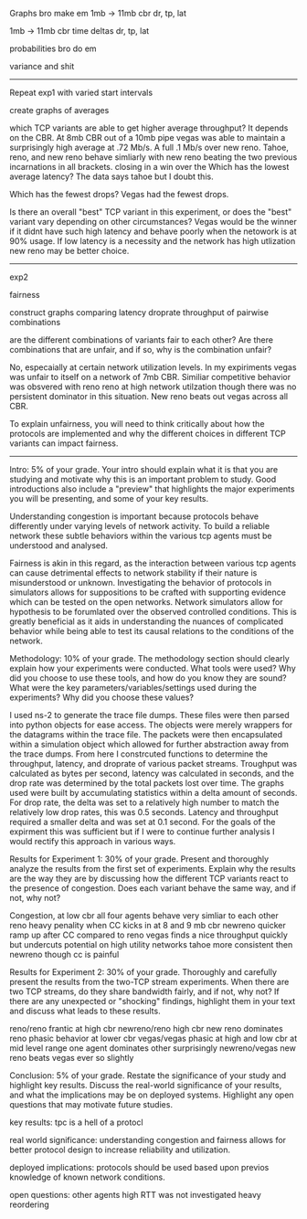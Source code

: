 Graphs bro
 make em
1mb -> 11mb cbr
 dr, tp, lat

1mb -> 11mb cbr
time deltas
 dr, tp, lat

probabilities bro
 do em

variance and shit

-----------------------

Repeat exp1 with varied start
intervals

create graphs of averages

which TCP variants are able to get higher average throughput?
  It depends on the CBR. At 8mb CBR out of a 10mb pipe vegas was able to maintain
  a surprisingly high average at .72 Mb/s. A full .1 Mb/s over new reno. 
  Tahoe, reno, and new reno behave simliarly with new reno beating the two previous incarnations in all brackets.
  closing in a win over the 
Which has the lowest average latency?
  The data says tahoe but I doubt this.

Which has the fewest drops?
  Vegas had the fewest drops.

Is there an overall "best" TCP variant in this experiment, or does the "best" variant vary depending on other circumstances? 
  Vegas would be the winner if it didnt have such high latency and behave poorly when the netowork is at 90% usage. If low latency is a necessity and the network has high utlization new reno may be better choice.

----------------------
exp2

fairness

construct graphs comparing
latency
droprate
throughput
of pairwise combinations

are the different combinations of variants fair to each other?
Are there combinations that are unfair, and if so, why is the combination unfair?

 No, especaially at certain network utilization levels. In my expiriments vegas was unfair to itself on a network of 7mb CBR. Similiar competitive behavior was obsvered with reno reno at high network utilzation though there was no persistent dominator in this situation.
 New reno beats out vegas across all CBR.

To explain unfairness, you will need to think critically about how the protocols are implemented and why the different choices in different TCP variants can impact fairness. 

----------------------

Intro: 5% of your grade. Your intro should explain what it is that you are studying and motivate why this is an important problem to study. Good introductions also include a "preview" that highlights the major experiments you will be presenting, and some of your key results.

Understanding congestion is important because protocols behave differently under varying levels of network activity. To build a reliable network these subtle behaviors within the various tcp agents must be understood and analysed.

Fairness is akin in this regard, as the interaction between various tcp agents can cause detrimental effects to network stability if their nature is misunderstood or unknown. Investigating the behavior of protocols in simulators allows for suppositions to be crafted with supporting evidence which can be tested on the open networks. Network simulators allow for hypothesis to be forumlated over the observed controlled conditions. This is greatly beneficial as it aids in understanding the nuances of complicated behavior while being able to test its causal relations to the conditions of the network.


Methodology: 10% of your grade. The methodology section should clearly explain how your experiments were conducted. What tools were used? Why did you choose to use these tools, and how do you know they are sound? What were the key parameters/variables/settings used during the experiments? Why did you choose these values?

I used ns-2 to generate the trace file dumps. These files were then parsed into python objects for ease access. The objects were merely wrappers for the datagrams within the trace file.  The packets were then encapsulated within a simulation object which allowed for further abstraction away from the trace dumps.  From here I constrcuted functions to determine the throughput, latency, and droprate of various packet streams.  Troughput was calculated as bytes per second, latency was calculated in seconds, and the drop rate was determined by the total packets lost over time. The graphs used were built by accumulating statistics within a delta amount of seconds. For drop rate, the delta was set to a relatively high number to match the relatively low drop rates, this was 0.5 seconds. Latency and throughput required a smaller delta and was set at 0.1 second. For the goals of the expirment this was sufficient but if I were to continue further analysis I would rectify this approach in various ways.


Results for Experiment 1: 30% of your grade. Present and thoroughly analyze the results from the first set of experiments. Explain why the results are the way they are by discussing how the different TCP variants react to the presence of congestion. Does each variant behave the same way, and if not, why not?

Congestion, 
at low cbr all four agents behave very simliar to each other
 reno
  heavy penality when CC kicks in at 8 and 9 mb cbr
 newreno
  quicker ramp up after CC compared to reno
 vegas
  finds a nice throughput quickly but undercuts potential on high utility networks
 tahoe
  more consistent then newreno though cc is painful

Results for Experiment 2: 30% of your grade. Thoroughly and carefully present the results from the two-TCP stream experiments. When there are two TCP streams, do they share bandwidth fairly, and if not, why not? If there are any unexpected or "shocking" findings, highlight them in your text and discuss what leads to these results.

reno/reno
 frantic at high cbr
newreno/reno
 high cbr new reno dominates reno
 phasic behavior at lower cbr
vegas/vegas
 phasic at high and low cbr
 at mid level range one agent dominates other surprisingly
newreno/vegas
 new reno beats vegas ever so slightly

Conclusion: 5% of your grade. Restate the significance of your study and highlight key results. Discuss the real-world significance of your results, and what the implications may be on deployed systems. Highlight any open questions that may motivate future studies.

key results:
  tpc is a hell of a protocl

real world significance:
  understanding congestion and fairness allows for better protocol design to increase reliability and utilization.

deployed implications:
  protocols should be used based upon previos knowledge of known network conditions.

open questions:
  other agents
  high RTT was not investigated
  heavy reordering

